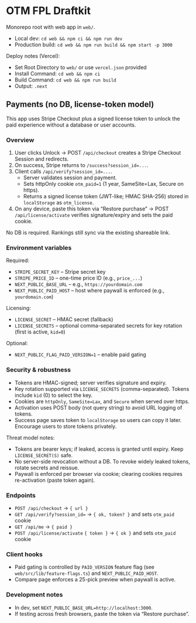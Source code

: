 # OTM FPL Draftkit

Monorepo root with web app in `web/`.

- Local dev: `cd web && npm ci && npm run dev`
- Production build: `cd web && npm run build && npm start -p 3000`

Deploy notes (Vercel):
- Set Root Directory to `web/` or use `vercel.json` provided
- Install Command: `cd web && npm ci`
- Build Command: `cd web && npm run build`
- Output: `.next`

## Payments (no DB, license-token model)

This app uses Stripe Checkout plus a signed license token to unlock the paid experience without a database or user accounts.

### Overview

1. User clicks Unlock → POST `/api/checkout` creates a Stripe Checkout Session and redirects.
2. On success, Stripe returns to `/success?session_id=...`.
3. Client calls `/api/verify?session_id=...`.
   - Server validates session and payment.
   - Sets httpOnly cookie `otm_paid=1` (1 year, SameSite=Lax, Secure on https).
   - Returns a signed license token (JWT-like; HMAC SHA-256) stored in `localStorage` as `otm_license`.
4. On any device, paste this token via “Restore purchase” → POST `/api/license/activate` verifies signature/expiry and sets the paid cookie.

No DB is required. Rankings still sync via the existing shareable link.

### Environment variables

Required:

- `STRIPE_SECRET_KEY` – Stripe secret key
- `STRIPE_PRICE_ID` – one-time price ID (e.g., `price_...`)
- `NEXT_PUBLIC_BASE_URL` – e.g., `https://yourdomain.com`
- `NEXT_PUBLIC_PAID_HOST` – host where paywall is enforced (e.g., `yourdomain.com`)

Licensing:

- `LICENSE_SECRET` – HMAC secret (fallback)
- `LICENSE_SECRETS` – optional comma-separated secrets for key rotation (first is active, `kid=0`)

Optional:

- `NEXT_PUBLIC_FLAG_PAID_VERSION=1` – enable paid gating

### Security & robustness

- Tokens are HMAC-signed; server verifies signature and expiry.
- Key rotation supported via `LICENSE_SECRETS` (comma-separated). Tokens include `kid` (0) to select the key.
- Cookies are `httpOnly`, `SameSite=Lax`, and `Secure` when served over https.
- Activation uses POST body (not query string) to avoid URL logging of tokens.
- Success page saves token to `localStorage` so users can copy it later. Encourage users to store tokens privately.

Threat model notes:

- Tokens are bearer keys; if leaked, access is granted until expiry. Keep `LICENSE_SECRET(S)` safe.
- No server-side revocation without a DB. To revoke widely leaked tokens, rotate secrets and reissue.
- Paywall is enforced per browser via cookie; clearing cookies requires re-activation (paste token again).

### Endpoints

- `POST /api/checkout` → `{ url }`
- `GET /api/verify?session_id=` → `{ ok, token? }` and sets `otm_paid` cookie
- `GET /api/me` → `{ paid }`
- `POST /api/license/activate` `{ token }` → `{ ok }` and sets `otm_paid` cookie

### Client hooks

- Paid gating is controlled by `PAID_VERSION` feature flag (see `web/src/lib/feature-flags.ts`) and `NEXT_PUBLIC_PAID_HOST`.
- Compare page enforces a 25-pick preview when paywall is active.

### Development notes

- In dev, set `NEXT_PUBLIC_BASE_URL=http://localhost:3000`.
- If testing across fresh browsers, paste the token via “Restore purchase”.
